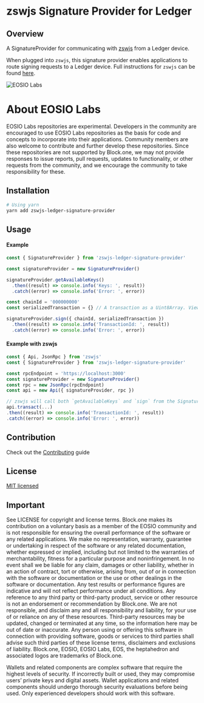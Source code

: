 # zswjs Signature Provider for Ledger

## Overview
A SignatureProvider for communicating with [zswjs](https://github.com/EOSIO/zswjs) from a Ledger device.

When plugged into `zswjs`, this signature provider enables applications to route signing requests to a Ledger device. Full instructions for `zswjs` can be found [here](https://github.com/EOSIO/zswjs).

![EOSIO Labs](https://img.shields.io/badge/EOSIO-Labs-5cb3ff.svg)

# About EOSIO Labs

EOSIO Labs repositories are experimental.  Developers in the community are encouraged to use EOSIO Labs repositories as the basis for code and concepts to incorporate into their applications. Community members are also welcome to contribute and further develop these repositories. Since these repositories are not supported by Block.one, we may not provide responses to issue reports, pull requests, updates to functionality, or other requests from the community, and we encourage the community to take responsibility for these.

## Installation

```bash
# Using yarn
yarn add zswjs-ledger-signature-provider
```

## Usage

#### Example
```javascript
const { SignatureProvider } from 'zswjs-ledger-signature-provider'

const signatureProvider = new SignatureProvider()

signatureProvider.getAvailableKeys()
  .then((result) => console.info('Keys: ', result))
  .catch((error) => console.info('Error: ', error))

const chainId = '000000000'
const serializedTransaction = {} // A transaction as a Uint8Array. View `serializeTransaction` in https://github.com/EOSIO/zswjs/blob/develop/src/zswjs-api.ts

signatureProvider.sign({ chainId, serializedTransaction })
  .then((result) => console.info('TransactionId: ', result))
  .catch((error) => console.info('Error: ', error))
```

#### Example with zswjs
```javascript
const { Api, JsonRpc } from 'zswjs'
const { SignatureProvider } from 'zswjs-ledger-signature-provider'

const rpcEndpoint = 'https://localhost:3000'
const signatureProvider = new SignatureProvider()
const rpc = new JsonRpc(rpcEndpoint)
const api = new Api({ signatureProvider, rpc })

// zswjs will call both `getAvailableKeys` and `sign` from the SignatureProvider
api.transact(...)
.then((result) => console.info('TransactionId: ', result))
.catch((error) => console.info('Error: ', error))
```

## Contribution
Check out the [Contributing](./CONTRIBUTING.md) guide

## License
[MIT licensed](./LICENSE)

## Important

See LICENSE for copyright and license terms.  Block.one makes its contribution on a voluntary basis as a member of the EOSIO community and is not responsible for ensuring the overall performance of the software or any related applications.  We make no representation, warranty, guarantee or undertaking in respect of the software or any related documentation, whether expressed or implied, including but not limited to the warranties of merchantability, fitness for a particular purpose and noninfringement. In no event shall we be liable for any claim, damages or other liability, whether in an action of contract, tort or otherwise, arising from, out of or in connection with the software or documentation or the use or other dealings in the software or documentation. Any test results or performance figures are indicative and will not reflect performance under all conditions.  Any reference to any third party or third-party product, service or other resource is not an endorsement or recommendation by Block.one.  We are not responsible, and disclaim any and all responsibility and liability, for your use of or reliance on any of these resources. Third-party resources may be updated, changed or terminated at any time, so the information here may be out of date or inaccurate.  Any person using or offering this software in connection with providing software, goods or services to third parties shall advise such third parties of these license terms, disclaimers and exclusions of liability.  Block.one, EOSIO, EOSIO Labs, EOS, the heptahedron and associated logos are trademarks of Block.one.

Wallets and related components are complex software that require the highest levels of security.  If incorrectly built or used, they may compromise users’ private keys and digital assets. Wallet applications and related components should undergo thorough security evaluations before being used.  Only experienced developers should work with this software.
